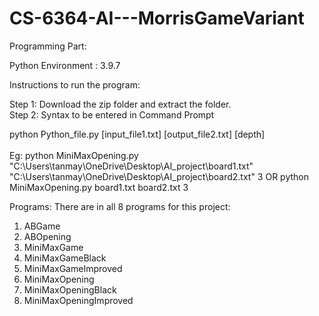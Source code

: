 # CS-6364-AI---MorrisGameVariant
Programming Part:

Python Environment : 3.9.7

Instructions to run the program:

Step 1: Download the zip folder and extract the folder.<br>
Step 2: Syntax to be entered in Command Prompt


python Python_file.py [input_file1.txt] [output_file2.txt] [depth]<br><br>
Eg: python MiniMaxOpening.py "C:\Users\tanmay\OneDrive\Desktop\AI_project\board1.txt" "C:\Users\tanmay\OneDrive\Desktop\AI_project\board2.txt" 3
OR
python MiniMaxOpening.py board1.txt board2.txt 3

Programs:
There are in all 8 programs for this project:
1.	ABGame
2.	ABOpening
3.	MiniMaxGame
4.	MiniMaxGameBlack
5.	MiniMaxGameImproved
6.	MiniMaxOpening
7.	MiniMaxOpeningBlack
8.	MiniMaxOpeningImproved
